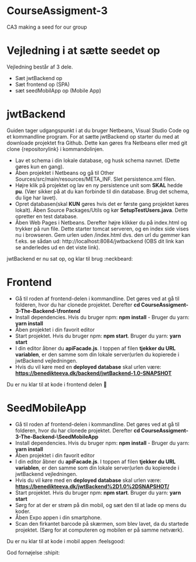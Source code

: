 # CourseAssigment-3
CA3 making a seed for our group

# Vejledning i at sætte seedet op
Vejledning består af 3 dele.
* Sæt jwtBackend op 
* Sæt frontend op (SPA)
* sæt seedMobilApp op (Mobile App)

# jwtBackend
Guiden tager udgangspunkt i at du bruger Netbeans, Visual Studio Code og et kommandline program. For at sætte jwtBackend op starter du med at downloade projektet fra Github. Dette kan gøres fra Netbeans eller med git clone {repositorylink} i kommandolinjen.

* Lav et schema i din lokale database, og husk schema navnet. (Dette gøres kun en gang).
* Åben projektet i Netbeans og gå til Other Sources/src/main/resources/META_INF. Slet persistence.xml filen.
* Højre klik på projektet og lav en ny persistence unit som **SKAL** hedde **pu**. (Vær sikker på at du kan forbinde til din database. Brug det schema, du lige har lavet).
* Opret databasen(skal **KUN** gøres hvis det er første gang projektet køres lokalt). Åben Source Packages/Utils og kør **SetupTestUsers.java**. Dette opretter en test database.
* Åben Web Pages i Netbeans. Derefter højre klikker du på index.html og trykker på run file. Dette starter tomcat serveren, og en index side vises nu i browseren. Gem urlen uden /index.html dvs. den url du gemmer kan f.eks. se sådan ud: http://localhost:8084/jwtbackend (OBS dit link kan se anderledes ud en det viste link).

jwtBackend er nu sat op, og klar til brug :neckbeard:

# Frontend
* Gå til roden af frontend-delen i kommandline. Det gøres ved at gå til folderen, hvor du har clonede projektet. Derefter **cd CourseAssigment-3-The-Backend-\frontend** 
* Install dependencies. Hvis du bruger npm: **npm install** - Bruger du yarn: **yarn install**
* Åben projektet i din favorit editor
* Start projektet. Hvis du bruger npm: **npm start**. Bruger du yarn: **yarn start**
* I din editor åbner du **apiFacade.js**. I toppen af filen **tjekker du URL variablen**, er den samme som din lokale server(urlen du kopierede i jwtBackend vejledningen.
* Hvis du vil køre med en **deployed database** skal urlen være: **https://benedikteeva.dk/backend/jwtBackend-1.0-SNAPSHOT**

Du er nu klar til at kode i frontend delen :man:

# SeedMobileApp
* Gå til roden af frontend-delen i kommandline. Det gøres ved at gå til folderen, hvor du har clonede projektet. Derefter **cd CourseAssigment-3-The-Backend-\SeedMobileApp** 
* Install dependencies. Hvis du bruger npm: **npm install** - Bruger du yarn: **yarn install**
* Åben projektet i din favorit editor
* I din editor åbner du **apiFacade.js**. I toppen af filen **tjekker du URL variablen**, er den samme som din lokale server(urlen du kopierede i jwtBackend vejledningen.
* Hvis du vil køre med en **deployed database** skal urlen være: **https://benedikteeva.dk/jwtBackend%2D1.0%2DSNAPSHOT/**
* Start projektet. Hvis du bruger npm: **npm start**. Bruger du yarn: **yarn start**
* Sørg for at der er strøm på din mobil, og sæt den til at lade op mens du koder.
* Åben Expo appen i din smartphone.
* Scan den firkantet barcode på skærmen, som blev lavet, da du startede projektet. (Sørg for at computeren og mobilen er på samme netværk).

Du er nu klar til at kode i mobil appen :feelsgood:

God fornøjelse :shipit:
